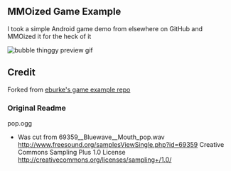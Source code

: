 ## MMOized Game Example

I took a simple Android game demo from elsewhere on GitHub and MMOized it for the heck of it

![bubble thinggy preview gif](img/bubbles-preview.gif)

## Credit
Forked from [eburke's game example repo](https://github.com/eburke/android_game_examples/)

### Original Readme

pop.ogg
- Was cut from 69359__Bluewave__Mouth_pop.wav
  http://www.freesound.org/samplesViewSingle.php?id=69359
  Creative Commons Sampling Plus 1.0 License
  http://creativecommons.org/licenses/sampling+/1.0/

